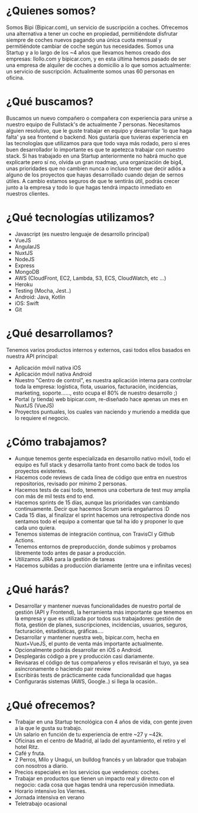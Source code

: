 # ¿Quienes somos?

Somos Bipi (Bipicar.com), un servicio de suscripción a coches. Ofrecemos una alternativa a tener un coche en propiedad, permitiéndote disfrutar siempre de coches nuevos pagando una única cuota mensual y permitiéndote cambiar de coche según tus necesidades. Somos una Startup y a lo largo de los ~4 años que llevamos hemos creado dos empresas: llollo.com y bipicar.com, y en esta última hemos pasado de ser una empresa de alquiler de coches a domicilio a lo que somos actualmente: un servicio de suscripción. Actualmente somos unas 60 personas en oficina.

# ¿Qué buscamos?
Buscamos un nuevo compañero o compañera con experiencia para unirse a nuestro equipo de Fullstack's de actualmente 7 personas. Necesitamos alguien resolutivo, que le guste trabajar en equipo y desarrollar 'lo que haga falta' ya sea frontend o backend.
Nos gustaría que tuvieras experiencia en las tecnologías que utilizamos para que todo vaya más rodado, pero si eres buen desarrollador lo importante es que te apetezca trabajar con nuestro stack.
Si has trabajado en una Startup anteriormente no habrá mucho que explicarte pero sí no, olvida un gran roadmap, una organización de big4, unas prioridades que no cambien nunca o incluso tener que decir adiós a alguno de los proyectos que hayas desarrollado cuando dejan de sernos útiles. A cambio estamos seguros de que te sentirás útil, podrás crecer junto a la empresa y todo lo que hagas tendrá impacto inmediato en nuestros clientes.

# ¿Qué tecnologías utilizamos?

- Javascript (es nuestro lenguaje de desarrollo principal)
- VueJS
- AngularJS
- NuxtJS
- NodeJS
- Express
- MongoDB
- AWS (CloudFront, EC2, Lambda, S3, ECS, CloudWatch, etc ...)
- Heroku
- Testing (Mocha, Jest..)
- Android: Java, Kotlin
- iOS: Swift
- Git

# ¿Qué desarrollamos?

Tenemos varios productos internos y externos, casi todos ellos basados en nuestra API principal:

- Aplicación móvil nativa iOS
- Aplicación móvil nativa Android
- Nuestro "Centro de control", es nuestra aplicación interna para controlar toda la empresa: logística, flota, usuarios, facturación, incidencias, marketing, soporte......, esto ocupa el 80% de nuestro desarrollo ;)
- Portal (y tienda) web bipicar.com, re-diseñado hace apenas un mes en NuxtJS (VueJS)
- Proyectos puntuales, los cuales van naciendo y muriendo a medida que lo requiere el negocio.

# ¿Cómo trabajamos?

- Aunque tenemos gente especializada en desarrollo nativo móvil, todo el equipo es full stack y desarrolla tanto front como back de todos los proyectos existentes.
- Hacemos code reviews de cada línea de código que entra en nuestros repositorios, revisado por mínimo 2 personas.
- Hacemos tests de casi todo, tenemos una cobertura de test muy amplia con más de mil tests end to end.
- Hacemos sprints de 15 días, aunque las prioridades van cambiando continuamente. Decir que hacemos Scrum sería engañarnos :D
- Cada 15 días, al finalizar el sprint hacemos una retrospectiva donde nos sentamos todo el equipo a comentar que tal ha ido y proponer lo que cada uno quiera.
- Tenemos sistemas de integración continua, con TravisCI y Github Actions.
- Tenemos entornos de preproducción, donde subimos y probamos libremente todo antes de pasar a producción.
- Utilizamos JIRA para la gestión de tareas
- Hacemos subidas a producción diariamente (entre una e infinitas veces)

# ¿Qué harás?
- Desarrollar y mantener nuevas funcionalidades de nuestro portal de gestión (API y Frontend), la herramienta más importante que tenemos en la empresa y que es utilizada por todos sus trabajadores: gestión de flota, gestión de planes, suscripciones, incidencias, usuarios, seguros, facturación, estadísticas, gráficas....
- Desarrollar y mantener nuestra web, bipicar.com, hecha en Nuxt+VueJS, el punto de venta más importante actualmente.
- Opcionalmente podrás desarrollar en iOS o Android.
- Desplegarás código a pre y producción casi diariamente.
- Revisaras el código de tus compañeros y ellos revisarán el tuyo, ya sea asíncronamente o haciendo pair review
- Escribirás tests de prácticamente cada funcionalidad que hagas
- Configurarás sistemas (AWS, Google..) si llega la ocasión..

# ¿Qué ofrecemos?
- Trabajar en una Startup tecnológica con 4 años de vida, con gente joven a la que le gusta su trabajo.
- Un salario en función de tu experiencia de entre ~27 y ~42k.
- Oficinas en el centro de Madrid, al lado del ayuntamiento, el retiro y el hotel Ritz.
- Café y fruta.
- 2 Perros, Milo y Unagui, un bulldog francés y un labrador que trabajan con nosotros a diario.
- Precios especiales en los servicios que vendemos: coches.
- Trabajar en productos que tienen un impacto real y directo con el negocio: cada cosa que hagas tendrá una repercusión inmediata.
- Horario intensivo los Viernes.
- Jornada intensiva en verano
- Teletrabajo ocasional


